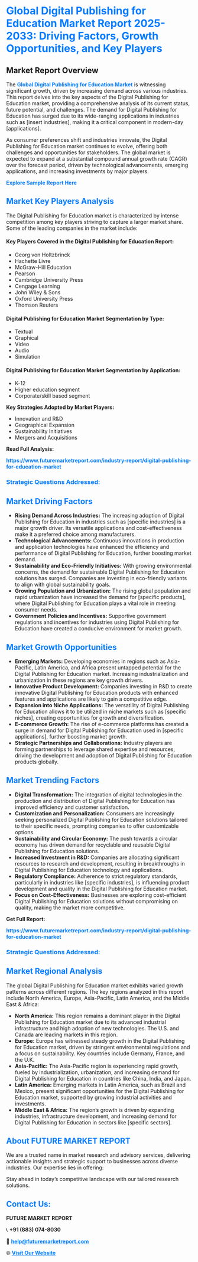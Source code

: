 <h1 style="color: #007BFF;">Global Digital Publishing for Education Market Report 2025-2033: Driving Factors, Growth Opportunities, and Key Players</h1>

<section id="overview">
<h2>Market Report Overview</h2>
<p>The <a href="https://www.futuremarketreport.com/industry-report/digital-publishing-for-education-market" style="color: #007BFF; text-decoration: none;"><strong>Global Digital Publishing for Education Market</strong></a> is witnessing significant growth, driven by increasing demand across various industries. This report delves into the key aspects of the Digital Publishing for Education market, providing a comprehensive analysis of its current status, future potential, and challenges. The demand for Digital Publishing for Education has surged due to its wide-ranging applications in industries such as [insert industries], making it a critical component in modern-day [applications].</p>
<p>As consumer preferences shift and industries innovate, the Digital Publishing for Education market continues to evolve, offering both challenges and opportunities for stakeholders. The global market is expected to expand at a substantial compound annual growth rate (CAGR) over the forecast period, driven by technological advancements, emerging applications, and increasing investments by major players.</p>
</section>

<section id="overview">
<p><a href="https://www.futuremarketreport.com/request-sample/reportId=56767" style="color: #007BFF; text-decoration: none;"><strong>Explore Sample Report Here</strong></a></p>
</section>

<section id="key-players">
<h2 style="color: #007BFF;">Market Key Players Analysis</h2>
<p>The Digital Publishing for Education market is characterized by intense competition among key players striving to capture a larger market share. Some of the leading companies in the market include:</p>
<h4>Key Players Covered in the Digital Publishing for Education Report:</h4>
<ul><li>Georg von Holtzbrinck</li><li>Hachette Livre</li><li>McGraw-Hill Education</li><li>Pearson</li><li>Cambridge University Press</li><li>Cengage Learning</li><li>John Wiley &amp; Sons</li><li>Oxford University Press</li><li>Thomson Reuters</li></ul>
<h4>Digital Publishing for Education Market Segmentation by Type:</h4>
<ul><li>Textual</li><li>Graphical</li><li>Video</li><li>Audio</li><li>Simulation</li></ul>

<h4>Digital Publishing for Education Market Segmentation by Application:</h4>
<ul><li>K-12</li><li>Higher education segment</li><li>Corporate/skill based segment</li></ul>
<p><strong>Key Strategies Adopted by Market Players:</strong></p>
<ul>
<li>Innovation and R&D</li>
<li>Geographical Expansion</li>
<li>Sustainability Initiatives</li>
<li>Mergers and Acquisitions</li>
</ul>
</section>

<section>
<p><strong>Read Full Analysis: </strong></p><a href="https://www.futuremarketreport.com/industry-report/digital-publishing-for-education-market" style="color: #007BFF; text-decoration: none;"><strong>https://www.futuremarketreport.com/industry-report/digital-publishing-for-education-market</strong></a>
<h3 style="color: #007BFF;">Strategic Questions Addressed:</h3>
</section>

<section id="driving-factors">
<h2 style="color: #007BFF;">Market Driving Factors</h2>
<ul>
<li><strong>Rising Demand Across Industries:</strong> The increasing adoption of Digital Publishing for Education in industries such as [specific industries] is a major growth driver. Its versatile applications and cost-effectiveness make it a preferred choice among manufacturers.</li>
<li><strong>Technological Advancements:</strong> Continuous innovations in production and application technologies have enhanced the efficiency and performance of Digital Publishing for Education, further boosting market demand.</li>
<li><strong>Sustainability and Eco-Friendly Initiatives:</strong> With growing environmental concerns, the demand for sustainable Digital Publishing for Education solutions has surged. Companies are investing in eco-friendly variants to align with global sustainability goals.</li>
<li><strong>Growing Population and Urbanization:</strong> The rising global population and rapid urbanization have increased the demand for [specific products], where Digital Publishing for Education plays a vital role in meeting consumer needs.</li>
<li><strong>Government Policies and Incentives:</strong> Supportive government regulations and incentives for industries using Digital Publishing for Education have created a conducive environment for market growth.</li>
</ul>
</section>

<section id="growth-opportunities">
<h2 style="color: #007BFF;">Market Growth Opportunities</h2>
<ul>
<li><strong>Emerging Markets:</strong> Developing economies in regions such as Asia-Pacific, Latin America, and Africa present untapped potential for the Digital Publishing for Education market. Increasing industrialization and urbanization in these regions are key growth drivers.</li>
<li><strong>Innovative Product Development:</strong> Companies investing in R&D to create innovative Digital Publishing for Education products with enhanced features and applications are likely to gain a competitive edge.</li>
<li><strong>Expansion into Niche Applications:</strong> The versatility of Digital Publishing for Education allows it to be utilized in niche markets such as [specific niches], creating opportunities for growth and diversification.</li>
<li><strong>E-commerce Growth:</strong> The rise of e-commerce platforms has created a surge in demand for Digital Publishing for Education used in [specific applications], further boosting market growth.</li>
<li><strong>Strategic Partnerships and Collaborations:</strong> Industry players are forming partnerships to leverage shared expertise and resources, driving the development and adoption of Digital Publishing for Education products globally.</li>
</ul>
</section>

<section id="trending-factors">
<h2 style="color: #007BFF;">Market Trending Factors</h2>
<ul>
<li><strong>Digital Transformation:</strong> The integration of digital technologies in the production and distribution of Digital Publishing for Education has improved efficiency and customer satisfaction.</li>
<li><strong>Customization and Personalization:</strong> Consumers are increasingly seeking personalized Digital Publishing for Education solutions tailored to their specific needs, prompting companies to offer customizable options.</li>
<li><strong>Sustainability and Circular Economy:</strong> The push towards a circular economy has driven demand for recyclable and reusable Digital Publishing for Education solutions.</li>
<li><strong>Increased Investment in R&D:</strong> Companies are allocating significant resources to research and development, resulting in breakthroughs in Digital Publishing for Education technology and applications.</li>
<li><strong>Regulatory Compliance:</strong> Adherence to strict regulatory standards, particularly in industries like [specific industries], is influencing product development and quality in the Digital Publishing for Education market.</li>
<li><strong>Focus on Cost-Effectiveness:</strong> Businesses are exploring cost-efficient Digital Publishing for Education solutions without compromising on quality, making the market more competitive.</li>
</ul>
</section>

<section>
<p><strong>Get Full Report: </strong></p><a href="https://www.futuremarketreport.com/industry-report/digital-publishing-for-education-market" style="color: #007BFF; text-decoration: none;"><strong>https://www.futuremarketreport.com/industry-report/digital-publishing-for-education-market</strong></a>
<h3 style="color: #007BFF;">Strategic Questions Addressed:</h3>
</section>


<section id="regional-analysis">
<h2 style="color: #007BFF;">Market Regional Analysis</h2>
<p>The global Digital Publishing for Education market exhibits varied growth patterns across different regions. The key regions analyzed in this report include North America, Europe, Asia-Pacific, Latin America, and the Middle East & Africa:</p>
<ul>
<li><strong>North America:</strong> This region remains a dominant player in the Digital Publishing for Education market due to its advanced industrial infrastructure and high adoption of new technologies. The U.S. and Canada are leading markets in this region.</li>
<li><strong>Europe:</strong> Europe has witnessed steady growth in the Digital Publishing for Education market, driven by stringent environmental regulations and a focus on sustainability. Key countries include Germany, France, and the U.K.</li>
<li><strong>Asia-Pacific:</strong> The Asia-Pacific region is experiencing rapid growth, fueled by industrialization, urbanization, and increasing demand for Digital Publishing for Education in countries like China, India, and Japan.</li>
<li><strong>Latin America:</strong> Emerging markets in Latin America, such as Brazil and Mexico, present significant opportunities for the Digital Publishing for Education market, supported by growing industrial activities and investments.</li>
<li><strong>Middle East & Africa:</strong> The region’s growth is driven by expanding industries, infrastructure development, and increasing demand for Digital Publishing for Education in sectors like [specific sectors].</li>
</ul>
</section>

<footer>
<h2 style="color: #007BFF;">About FUTURE MARKET REPORT</h2>
<p>We are a trusted name in market research and advisory services, delivering actionable insights and strategic support to businesses across diverse industries. Our expertise lies in offering:</p>

<p>Stay ahead in today’s competitive landscape with our tailored research solutions.</p>

<h2 style="color: #007BFF;">Contact Us:</h2>
<p><strong>FUTURE MARKET REPORT</strong></p>
<p>📞 <strong>+91 (883) 074-8030</strong></p>
<p>📧 <strong><a href="mailto:help@futuremarketreport.com" style="color: #007BFF;">help@futuremarketreport.com</a></strong></p>
<p>🌐 <strong><a href="https://www.futuremarketreport.com/" style="color: #007BFF;">Visit Our Website</a></strong></p>
</footer>